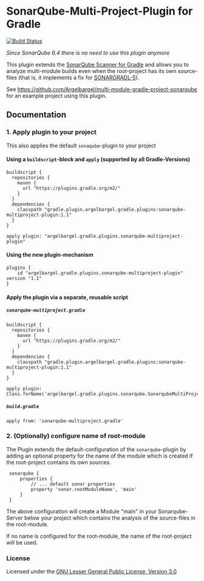 # SonarQube-Multi-Project-Plugin for Gradle

[![Build Status](https://travis-ci.org/Argelbargel/sonarqube-multiproject-gradle-plugin.svg?branch=master)](https://travis-ci.org/Argelbargel/sonarqube-multiproject-gradle-plugin)

*Since SonarQube 6.4 there is no need to use this plugin anymore*

This plugin extends the [SonarQube Scanner for Gradle](https://github.com/SonarSource/sonar-scanner-gradle) and allows you 
to analyze multi-module builds even when the root-project has its own source-files (that is, it implements a fix for [SONARGRADL-5](https://jira.sonarsource.com/browse/SONARGRADL-5)).
  
See https://github.com/Argelbargel/multi-module-gradle-project-sonarqube for an example project using this plugin.  


## Documentation

### 1. Apply plugin to your project

This also applies the default `sonaqube`-plugin to your project

#### Using a `buildscript`-block and `apply` (supported by all Gradle-Versions)
```
buildscript {
  repositories {
    maven {
      url "https://plugins.gradle.org/m2/"
    }
  }
  dependencies {
    classpath "gradle.plugin.argelbargel.gradle.plugins:sonarqube-multiproject-plugin:1.1"
  }
}

apply plugin: "argelbargel.gradle.plugins.sonarqube-multiproject-plugin"  
```

#### Using the new plugin-mechanism
 
```
plugins {
    id "argelbargel.gradle.plugins.sonarqube-multiproject-plugin" version "1.1"
}
```

#### Apply the plugin via a separate, reusable script
##### `sonarqube-multiproject.gradle`
```
buildscript {
  repositories {
    maven {
      url "https://plugins.gradle.org/m2/"
    }
  }
  dependencies {
    classpath "gradle.plugin.argelbargel.gradle.plugins:sonarqube-multiproject-plugin:1.1"
  }
}

apply plugin: Class.forName('argelbargel.gradle.plugins.sonarqube.SonarqubeMultiProjectPlugin')
```
##### `build.gradle`
```
apply from: 'sonarqube-multiproject.gradle'
```



### 2. (Optionally) configure name of root-module

The Plugin extends the default-configuration of the `sonarqube`-plugin by adding an optional 
property for the name of the module which is created if the root-project contains its own sources.
 
```
 sonarqube {
     properties {
         // ... default sonar properties
         property 'sonar.rootModuleName', 'main' 
     }
 }
``` 

The above configuration will create a Module "main" in your Sonarqube-Server below your project which
contains the analysis of the source-files in the root-module.

If no name is configured for the root-module, the name of the root-project will be used.

### License

Licensed under the [GNU Lesser General Public License, Version 3.0](http://www.gnu.org/licenses/lgpl.txt)

